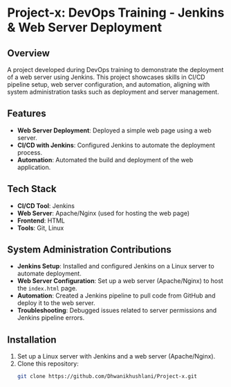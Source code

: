 # Project-x: DevOps Training - Jenkins & Web Server Deployment

## Overview
A project developed during DevOps training to demonstrate the deployment of a web server using Jenkins. This project showcases skills in CI/CD pipeline setup, web server configuration, and automation, aligning with system administration tasks such as deployment and server management.

## Features
- **Web Server Deployment**: Deployed a simple web page using a web server.
- **CI/CD with Jenkins**: Configured Jenkins to automate the deployment process.
- **Automation**: Automated the build and deployment of the web application.

## Tech Stack
- **CI/CD Tool**: Jenkins
- **Web Server**: Apache/Nginx (used for hosting the web page)
- **Frontend**: HTML
- **Tools**: Git, Linux

## System Administration Contributions
- **Jenkins Setup**: Installed and configured Jenkins on a Linux server to automate deployment.
- **Web Server Configuration**: Set up a web server (Apache/Nginx) to host the `index.html` page.
- **Automation**: Created a Jenkins pipeline to pull code from GitHub and deploy it to the web server.
- **Troubleshooting**: Debugged issues related to server permissions and Jenkins pipeline errors.

## Installation
1. Set up a Linux server with Jenkins and a web server (Apache/Nginx).
2. Clone this repository:
   ```bash
   git clone https://github.com/Dhwanikhushlani/Project-x.git
